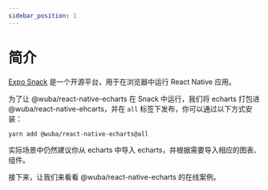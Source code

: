 ```yaml
---
sidebar_position: 1
---
```


# 简介

[Expo Snack](https://snack.expo.dev/) 是一个开源平台，用于在浏览器中运行 React Native 应用。

为了让 @wuba/react-native-echarts 在 Snack 中运行，我们将 echarts 打包进 @wuba/react-native-ehcarts，并在 `all` 标签下发布，你可以通过以下方式安装：

```bash
yarn add @wuba/react-native-echarts@all
```

实际场景中仍然建议你从 echarts 中导入 echarts，并根据需要导入相应的图表、组件。

接下来，让我们来看看 @wuba/react-native-echarts 的在线案例。